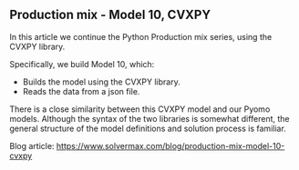 ## Production mix - Model 10, CVXPY

In this article we continue the Python Production mix series, using the CVXPY library.

Specifically, we build Model 10, which:

- Builds the model using the CVXPY library.
- Reads the data from a json file.

There is a close similarity between this CVXPY model and our Pyomo models. Although the syntax of the two libraries is somewhat different, the general structure of the model definitions and solution process is familiar.

Blog article: https://www.solvermax.com/blog/production-mix-model-10-cvxpy
